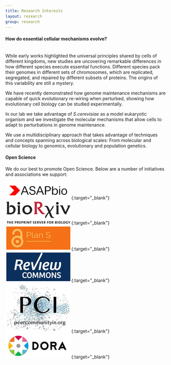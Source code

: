 ```yaml
---
title: Research Interests
layout: research
group: research
---
```

<h4><b>How do essential cellular mechanisms evolve?</b></h4><br>
While early works highlighted the universal principles shared by cells of different kingdoms, new studies are uncovering remarkable differences in how different species execute essential functions. Different species pack their genomes in different sets of chromosomes, which are replicated, segregated, and repaired by different subsets of proteins. The origins of this variability are still a mystery. 

We have recently demonstrated how genome maintenance mechanisms are capable of quick evolutionary re-wiring when perturbed, showing how evolutionary cell biology can be studied experimentally. 

In our lab we take advantage of <i>S.cerevisiae</i> as a model eukaryotic organism and we investigate the molecular mechanisms that allow cells to adapt to perturbations in genome maintenance. 

We use a multidisciplinary approach that takes advantage of techniques and concepts spanning across biological scales: From molecular and cellular biology to genomics, evolutionary and population genetics.

#### Open Science
We do our best to promote Open Science. Below are a number of initiatives and associations we support:

[<img style="border:3px solid white;" src="/static/img/asapbio-logo.png">](https://asapbio.org/){:target="_blank"}
[<img style="border:3px solid white" src="/static/img/biorxiv2.jpeg">](https://www.biorxiv.org/){:target="_blank"}
[<img style="border:3px solid white" src="/static/img/plans.jpeg">](https://www.coalition-s.org/){:target="_blank"}
[<img style="border:3px solid white" src="/static/img/reviewcommons.jpeg">](https://www.reviewcommons.org/){:target="_blank"}
[<img style="border:3px solid white" src="/static/img/pci.jpeg">](https://peercommunityin.org/){:target="_blank"}
[<img style="border:3px solid white" src="/static/img/dora.jpeg">](https://sfdora.org/){:target="_blank"}

<!--![alt text](https://FumaLab.github.io/static/img/biorxiv2.jpeg?raw=true)-->
